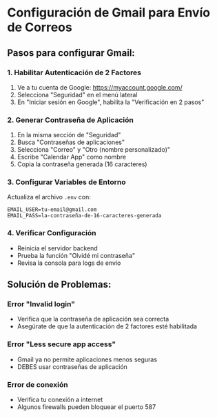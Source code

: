 # Configuración de Gmail para Envío de Correos

## Pasos para configurar Gmail:

### 1. Habilitar Autenticación de 2 Factores
1. Ve a tu cuenta de Google: https://myaccount.google.com/
2. Selecciona "Seguridad" en el menú lateral
3. En "Iniciar sesión en Google", habilita la "Verificación en 2 pasos"

### 2. Generar Contraseña de Aplicación
1. En la misma sección de "Seguridad"
2. Busca "Contraseñas de aplicaciones"
3. Selecciona "Correo" y "Otro (nombre personalizado)"
4. Escribe "Calendar App" como nombre
5. Copia la contraseña generada (16 caracteres)

### 3. Configurar Variables de Entorno
Actualiza el archivo `.env` con:

```
EMAIL_USER=tu-email@gmail.com
EMAIL_PASS=la-contraseña-de-16-caracteres-generada
```

### 4. Verificar Configuración
- Reinicia el servidor backend
- Prueba la función "Olvidé mi contraseña"
- Revisa la consola para logs de envío

## Solución de Problemas:

### Error "Invalid login"
- Verifica que la contraseña de aplicación sea correcta
- Asegúrate de que la autenticación de 2 factores esté habilitada

### Error "Less secure app access"
- Gmail ya no permite aplicaciones menos seguras
- DEBES usar contraseñas de aplicación

### Error de conexión
- Verifica tu conexión a internet
- Algunos firewalls pueden bloquear el puerto 587